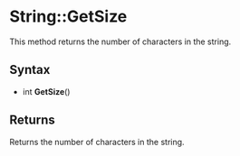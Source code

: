 # String::GetSize #
This method returns the number of characters in the string.

## Syntax ##
- int **GetSize**()

## Returns ##
Returns the number of characters in the string.
